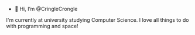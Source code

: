 - 👋 Hi, I’m @CringleCrongle

I'm currently at university studying Computer Science. I love all things to do with programming and space!
